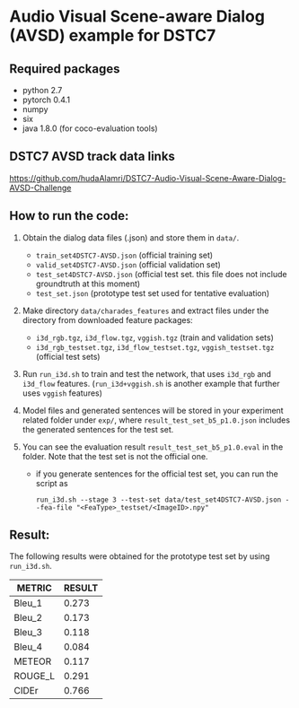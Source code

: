 # Audio Visual Scene-aware Dialog (AVSD) example for DSTC7

## Required packages

- python 2.7
- pytorch 0.4.1
- numpy
- six
- java 1.8.0   (for coco-evaluation tools)

## DSTC7 AVSD track data links

   https://github.com/hudaAlamri/DSTC7-Audio-Visual-Scene-Aware-Dialog-AVSD-Challenge

## How to run the code:

   1. Obtain the dialog data files (.json) and store them in `data/`.
      - `train_set4DSTC7-AVSD.json` (official training set)
      - `valid_set4DSTC7-AVSD.json` (official validation set)
      - `test_set4DSTC7-AVSD.json` (official test set. this file does not include groundtruth at this moment)
      - `test_set.json`  (prototype test set used for tentative evaluation)
 
   2. Make directory `data/charades_features` and extract files under the directory from downloaded feature packages:
      - `i3d_rgb.tgz`, `i3d_flow.tgz`, `vggish.tgz`  (train and validation sets)
      - `i3d_rgb_testset.tgz`, `i3d_flow_testset.tgz`, `vggish_testset.tgz` (official test sets)

   3. Run `run_i3d.sh` to train and test the network, that uses `i3d_rgb` and `i3d_flow` features. (`run_i3d+vggish.sh` is another example that further uses `vggish` features)

   4. Model files and generated sentences will be stored in your experiment related folder under `exp/`, where `result_test_set_b5_p1.0.json` includes the generated sentences for the test set.

   5. You can see the evaluation result `result_test_set_b5_p1.0.eval` in the folder. Note that the test set is not the official one.
      - if you generate sentences for the official test set, you can run the script as
      
            run_i3d.sh --stage 3 --test-set data/test_set4DSTC7-AVSD.json --fea-file "<FeaType>_testset/<ImageID>.npy"

## Result:

The following results were obtained for the prototype test set by using `run_i3d.sh`.

| METRIC | RESULT |
| ------ | -------|
| Bleu_1 | 0.273  |
| Bleu_2 | 0.173  |
| Bleu_3 | 0.118  |
| Bleu_4 | 0.084  |
| METEOR | 0.117  |
| ROUGE_L| 0.291  |
| CIDEr  | 0.766  |

